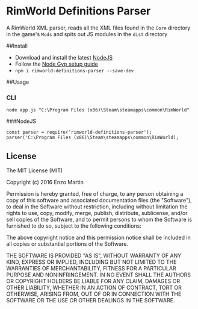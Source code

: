 RimWorld Definitions Parser
=======================

A RimWorld XML parser, reads all the XML files found in the `Core` directory in the game's `Mods` and spits out JS modules in the `dist` directory

##Install

* Download and install the latest [NodeJS]
* Follow the [Node Gyp setup guide]
* `npm i rimworld-definitions-parser --save-dev`

##Usage

### CLI
```shell
node app.js "C:\Program Files (x86)\Steam\steamapps\common\RimWorld"
```

###NodeJS
```
const parser = require('rimworld-definitions-parser');
parser('C:\Program Files (x86)\Steam\steamapps\common\RimWorld);
```

## License

The MIT License (MIT)

Copyright (c) 2016 Enzo Martin

Permission is hereby granted, free of charge, to any person obtaining a copy
of this software and associated documentation files (the "Software"), to deal
in the Software without restriction, including without limitation the rights
to use, copy, modify, merge, publish, distribute, sublicense, and/or sell
copies of the Software, and to permit persons to whom the Software is
furnished to do so, subject to the following conditions:

The above copyright notice and this permission notice shall be included in all
copies or substantial portions of the Software.

THE SOFTWARE IS PROVIDED "AS IS", WITHOUT WARRANTY OF ANY KIND, EXPRESS OR
IMPLIED, INCLUDING BUT NOT LIMITED TO THE WARRANTIES OF MERCHANTABILITY,
FITNESS FOR A PARTICULAR PURPOSE AND NONINFRINGEMENT. IN NO EVENT SHALL THE
AUTHORS OR COPYRIGHT HOLDERS BE LIABLE FOR ANY CLAIM, DAMAGES OR OTHER
LIABILITY, WHETHER IN AN ACTION OF CONTRACT, TORT OR OTHERWISE, ARISING FROM,
OUT OF OR IN CONNECTION WITH THE SOFTWARE OR THE USE OR OTHER DEALINGS IN THE
SOFTWARE.

[Node Gyp setup guide]:https://github.com/TooTallNate/node-gyp#installation
[NodeJS]:https://nodejs.org/
